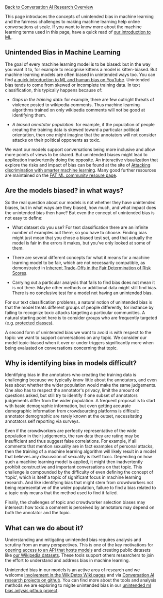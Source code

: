 [Back to Conversation AI Research Overview](index.md)

This page introduces the concepts of unintended bias in machine learning and the fairness challenges to making machine learning help online conversations at scale. If you want to know more about the machine learning terms used in this page, have a quick read of [our introduction to ML](ml_intro.md).

## Unintended Bias in Machine Learning

The goal of every machine learning model is to be biased: but in the way you want it to, for example to recognise kittens a model is kitten-biased. But machine learning models are often biased in unintended ways too. You can find [a quick introduction to ML and human bias on YouTube](https://youtu.be/59bMh59JQDo). Unintended bias tends to come from skewed or incomplete training data. In text classification, this typically happens because of:

 * *Gaps in the training data*: for example, there are few outright threats of violence posted to wikipedia comments. Thus machine learning algorithms trained on only wikipedia comments will not be good at identifying them.

 * *A biased annotator population*: for example, if the population of people creating the training data is skewed toward a particular political orientation, then one might imagine that the annotators will not consider attacks on their political opponents as toxic.

We want our models support conversations being more inclusive and allow more points of views to be shared. But unintended biases might lead to application inadvertently doing the opposite. An interactive visualization that explore the risks and impact of bias can be found at the site of [Attacking discrimination with smarter machine learning](https://research.google.com/bigpicture/attacking-discrimination-in-ml/). Many good further resources are maintained on the [FAT ML community resoure page](http://www.fatml.org/resources/relevant-scholarship).

## Are the models biased? in what ways?

So the real question about our models is not whether they have unintended biases, but in what ways are they biased, how much, and what impact does the unintended bias then have? But even the concept of unintended bias is not easy to define:

 * What dataset do you use? For text classification there are an infinite number of examples out there, so you have to choose. Finding bias might just mean that you chose a biased test set, and that actually the model is fair in the errors it makes, but you've only looked at some of them. 
 
 * There are several different concepts for what it means for a machine learning model to be fair, which are not necessarily compatible, as demonstrated in [Inherent Trade-Offs in the Fair Determination of Risk Scores](https://arxiv.org/abs/1609.05807).

 * Carrying out a particular analysis that fails to find bias does not mean it is not there. Maybe other methods or additional data might still find bias. There is no conclusive test for a model not having an unintended bias.

For our text classification problems, a natural notion of unintended bias is that the model treats different groups of people differently, for instance by failing to recognize toxic attacks targeting a particular communities. A natural starting point here is to consider groups who are frequently targeted (e.g. [protected classes](https://en.wikipedia.org/wiki/Protected_class)).

A second form of unintended bias we want to avoid is with respect to the topic: we want to support conversations on any topic. We consider our model topic-biased when it over or under triggers significantly more when being evaluated on conversations concerning that topic.

## Why is identifying bias in models difficult?

Identifying bias in the annotators who creating the training data is challenging because we typically know little about the annotators, and even less about whether the wider population would make the same judgements. One also has to respect the annotator's privacy, limit the amount of questions asked, but still try to identify if one subset of annotators judgements differ from the wider population. A frequent proposal is to start with basic demographic information, but even getting accurate demographic information from crowdsourcing platforms is difficult: annotator demographic are rarely known at the outset, necessitating annotators self reporting via surveys.

Even if the crowdworkers are perfectly representative of the wide population in their judgements, the raw data they are rating may be insufficient and thus suggest false correlations. For example, if all comments that mention sexuality are in fact examples of personal attacks, then the training of a machine learning algorithm will likely result in a model that believes any discussion of sexuality is itself toxic. Depending on how such a machine learning model is applied, it might then inadvertently prohibit constructive and important conversations on that topic. This challenge is compounded by the difficulty of even defining the concept of ‘topic’, which is itself a topic of significant focus in machine learning research. And like identifying bias that might stem from crowdworkers not being representative of the wider population, failure to find a bias related to a topic only means that the method used to find it failed.

Finally, the challenges of topic and crowdworker selection biases may intersect: how toxic a comment is perceived by annotators may depend on both the annotator and the topic.

## What can we do about it?

Understanding and mitigating unintended bias requires analysis and scrutiny from an many perspectives. This is one of the key motivations for [opening access to an API that hosts models](https://www.perspectiveapi.com/) and creating public datasets like [our Wikipedia datasets](https://meta.wikimedia.org/wiki/Research:Detox/Data_Release). These tools support others researchers to join the effort to understand and address bias in machine learning.

Unintended bias in our models is an active area of research and we welcome 
[involvement in the WikiDetox Wiki pages](https://meta.wikimedia.org/wiki/Research:Detox) and via
[Conversation AI research projects on github](https://conversationai.github.io/).
You can find more about the tools and analysis methods we are exploring to migite
unintended bias in our 
[unintended ml bias anlysis github project](https://github.com/conversationai/conversationai-bias-analysis).
